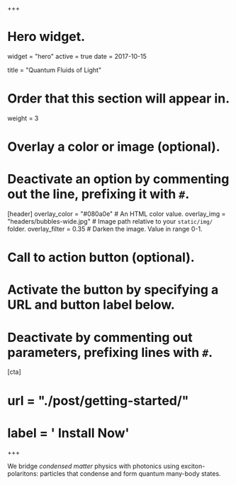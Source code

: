 +++
# Hero widget.
widget = "hero"
active = true
date = 2017-10-15

title = "Quantum Fluids of Light"

# Order that this section will appear in.
weight = 3

# Overlay a color or image (optional).
#   Deactivate an option by commenting out the line, prefixing it with `#`.
[header]
  overlay_color = "#080a0e"  # An HTML color value.
  overlay_img = "headers/bubbles-wide.jpg"  # Image path relative to your `static/img/` folder.
  overlay_filter = 0.35  # Darken the image. Value in range 0-1.

# Call to action button (optional).
#   Activate the button by specifying a URL and button label below.
#   Deactivate by commenting out parameters, prefixing lines with `#`.
[cta]
#  url = "./post/getting-started/"
#  label = '<i class="fa fa-download"></i> Install Now'
+++

We bridge *condensed matter* physics with photonics using exciton-polaritons:
particles that condense and form quantum many-body states.
